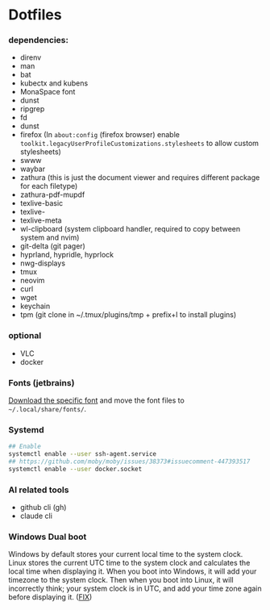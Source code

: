 # Dotfiles

### dependencies:

- direnv
- man
- bat
- kubectx and kubens 
- MonaSpace font
- dunst
- ripgrep
- fd
- dunst
- firefox  (In `about:config` (firefox browser) enable `toolkit.legacyUserProfileCustomizations.stylesheets` to allow custom stylesheets)
- swww
- waybar
- zathura (this is just the document viewer and requires different package for each filetype)
- zathura-pdf-mupdf
- texlive-basic
- texlive-
- texlive-meta
- wl-clipboard (system clipboard handler, required to copy between system and nvim)
- git-delta (git pager)
- hyprland, hypridle, hyprlock
- nwg-displays
- tmux
- neovim
- curl
- wget
- keychain
- tpm (git clone in ~/.tmux/plugins/tmp + prefix+I to install plugins)

### optional
- VLC
- docker

### Fonts (jetbrains)
[Download the specific font](https://github.com/ryanoasis/nerd-fonts/releases) and move the font files to `~/.local/share/fonts/`.

### Systemd

```bash
## Enable 
systemctl enable --user ssh-agent.service
## https://github.com/moby/moby/issues/38373#issuecomment-447393517
systemctl enable --user docker.socket
```

### AI related tools
- github cli (gh)
- claude cli


### Windows Dual boot

Windows by default stores your current local time to the system clock. Linux stores the current UTC time to the system clock and calculates the local time when displaying it. When you boot into Windows, it will add your timezone to the system clock. Then when you boot into Linux, it will incorrectly think; your system clock is in UTC, and add your time zone again before displaying it. ([FIX](https://wiki.archlinux.org/title/System_time#UTC_in_Microsoft_Windows))

